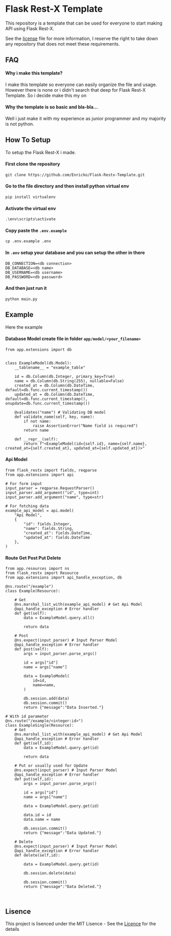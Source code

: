 
# Flask Rest-X Template

This repository is a template that can be used for everyone to start making API using Flask Rest-X.

See the [license](https://github.com/Enricko/Flask-Restx-Template/blob/main/LICENSE) file for more information, I reserve the right to take down any repository that does not meet these requirements.

## FAQ

#### Why i make this template?
I make this template so everyone can easily organize the file and usage. However there is none or i didn't search that deep for Flask Rest-X Template. So i decide make this my on 

#### Why the template is so basic and bla-bla...

Well i just make it with my experience as junior programmer and my majority is not python.


## How To Setup

To setup the Flask Rest-X i made.

#### First clone the repository
```
git clone https://github.com/Enricko/Flask-Restx-Template.git
```

#### Go to the file directory and then install python virtual env
```
pip install virtualenv
```

#### Activate the virtual env
```
.\env\scripts\activate
```

#### Copy paste the `.env.example`
```
cp .env.example .env
```

#### In `.env` setup your database and you can setup the other in there
```
DB_CONNECTION=<db connection>
DB_DATABASE=<db name>
DB_USERNAME=<db username>
DB_PASSWORD=<db password>
```

#### And then just run it 
```
python main.py
```

## Example

Here the example

#### Database Model create file in folder `app/model/<your_filename>`
```
from app.extensions import db


class ExampleModel(db.Model):
    __tablename__ = "example_table"

    id = db.Column(db.Integer, primary_key=True)
    name = db.Column(db.String(255), nullable=False)
    created_at = db.Column(db.DateTime, default=db.func.current_timestamp())
    updated_at = db.Column(db.DateTime, default=db.func.current_timestamp(), onupdate=db.func.current_timestamp())

    @validates("name") # Validating DB model
    def validate_name(self, key, name):
        if not name:
            raise AssertionError("Name field is required")
        return name

    def __repr__(self):
        return f"<ExampleModel(id={self.id}, name={self.name}, created_at={self.created_at}, updated_at={self.updated_at})>"
```

#### Api Model
```
from flask_restx import fields, reqparse
from app.extensions import api

# For form input 
input_parser = reqparse.RequestParser()
input_parser.add_argument("id", type=int)
input_parser.add_argument("name", type=str)

# For fetching data
example_api_model = api.model(
    "Api Model",
    {
        "id": fields.Integer,
        "name": fields.String,
        "created_at": fields.DateTime,
        "updated_at": fields.DateTime
    },
)
```

#### Route Get Post Put Delete
```
from app.resources import ns
from flask_restx import Resource
from app.extensions import api_handle_exception, db

@ns.route("/example")
class Example(Resource):

    # Get
    @ns.marshal_list_with(example_api_model) # Get Api Model
    @api_handle_exception # Error handler
    def get(self):
        data = ExampleModel.query.all()

        return data

    # Post
    @ns.expect(input_parser) # Input Parser Model
    @api_handle_exception # Error handler
    def post(self):
        args = input_parser.parse_args()
        
        id = args["id"]
        name = args["name"]

        data = ExampleModel(
            id=id,
            name=name,
        )

        db.session.add(data)
        db.session.commit()
        return {"message":"Data Inserted."}

# With id parameter
@ns.route("/example/<integer:id>")
class ExampleSingle(Resource):
    # Get
    @ns.marshal_list_with(example_api_model) # Get Api Model
    @api_handle_exception # Error handler
    def get(self,id):
        data = ExampleModel.query.get(id)

        return data

    # Put or usually used for Update
    @ns.expect(input_parser) # Input Parser Model
    @api_handle_exception # Error handler
    def put(self,id):
        args = input_parser.parse_args()
        
        id = args["id"]
        name = args["name"]

        data = ExampleModel.query.get(id)

        data.id = id
        data.name = name
        
        db.session.commit()
        return {"message":"Data Updated."}

    # Delete
    @ns.expect(input_parser) # Input Parser Model
    @api_handle_exception # Error handler
    def delete(self,id):

        data = ExampleModel.query.get(id)

        db.session.delete(data)
        
        db.session.commit()
        return {"message":"Data Deleted."}



```

## Lisence
This project is lisenced under the MIT Lisence - See the [Licence](https://github.com/Enricko/Flask-Restx-Template/blob/main/LICENSE) for the details
